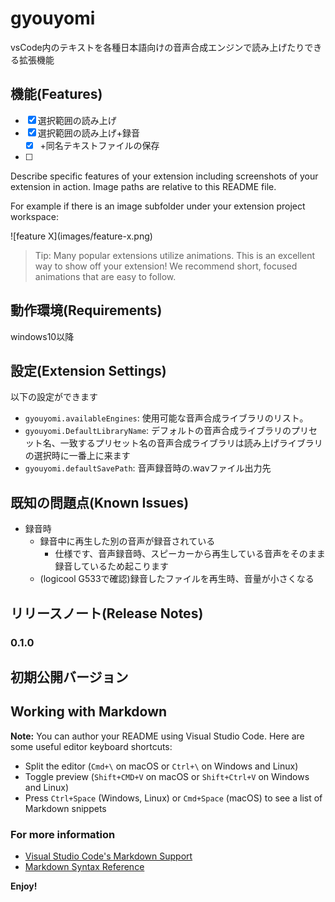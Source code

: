 # gyouyomi

vsCode内のテキストを各種日本語向けの音声合成エンジンで読み上げたりできる拡張機能

## 機能(Features)

 - [x] 選択範囲の読み上げ
 - [x] 選択範囲の読み上げ+録音
   - [x] +同名テキストファイルの保存
 - [ ] 

Describe specific features of your extension including screenshots of your extension in action. Image paths are relative to this README file.

For example if there is an image subfolder under your extension project workspace:

\!\[feature X\]\(images/feature-x.png\)

> Tip: Many popular extensions utilize animations. This is an excellent way to show off your extension! We recommend short, focused animations that are easy to follow.

## 動作環境(Requirements)

windows10以降
## 設定(Extension Settings)

以下の設定ができます
* `gyouyomi.availableEngines`: 使用可能な音声合成ライブラリのリスト。
* `gyouyomi.DefaultLibraryName`: デフォルトの音声合成ライブラリのプリセット名、一致するプリセット名の音声合成ライブラリは読み上げライブラリの選択時に一番上に来ます
* `gyouyomi.defaultSavePath`: 音声録音時の.wavファイル出力先
## 既知の問題点(Known Issues)

* 録音時
  * 録音中に再生した別の音声が録音されている
    * 仕様です、音声録音時、スピーカーから再生している音声をそのまま録音しているため起こります
  * (logicool G533で確認)録音したファイルを再生時、音量が小さくなる

## リリースノート(Release Notes)

### 0.1.0

初期公開バージョン
-----------------------------------------------------------------------------------------------------------

## Working with Markdown

**Note:** You can author your README using Visual Studio Code.  Here are some useful editor keyboard shortcuts:

* Split the editor (`Cmd+\` on macOS or `Ctrl+\` on Windows and Linux)
* Toggle preview (`Shift+CMD+V` on macOS or `Shift+Ctrl+V` on Windows and Linux)
* Press `Ctrl+Space` (Windows, Linux) or `Cmd+Space` (macOS) to see a list of Markdown snippets

### For more information

* [Visual Studio Code's Markdown Support](http://code.visualstudio.com/docs/languages/markdown)
* [Markdown Syntax Reference](https://help.github.com/articles/markdown-basics/)

**Enjoy!**
